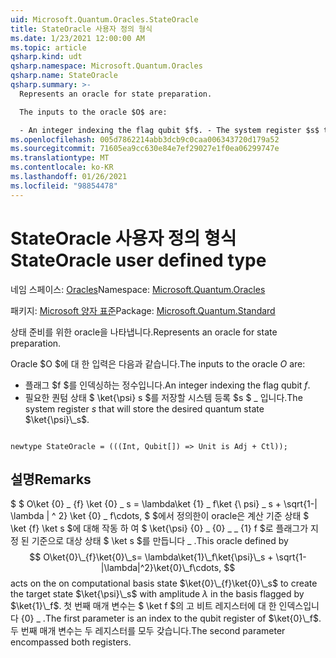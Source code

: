 ```yaml
---
uid: Microsoft.Quantum.Oracles.StateOracle
title: StateOracle 사용자 정의 형식
ms.date: 1/23/2021 12:00:00 AM
ms.topic: article
qsharp.kind: udt
qsharp.namespace: Microsoft.Quantum.Oracles
qsharp.name: StateOracle
qsharp.summary: >-
  Represents an oracle for state preparation.

  The inputs to the oracle $O$ are:

  - An integer indexing the flag qubit $f$. - The system register $s$ that will store the desired quantum state $\ket{\psi}\_s$.
ms.openlocfilehash: 005d7862214abb3dcb9c0caa006343720d179a52
ms.sourcegitcommit: 71605ea9cc630e84e7ef29027e1f0ea06299747e
ms.translationtype: MT
ms.contentlocale: ko-KR
ms.lasthandoff: 01/26/2021
ms.locfileid: "98854478"
---
```

# <a name="stateoracle-user-defined-type"></a><span data-ttu-id="76da5-102">StateOracle 사용자 정의 형식</span><span class="sxs-lookup"><span data-stu-id="76da5-102">StateOracle user defined type</span></span>

<span data-ttu-id="76da5-103">네임 스페이스: [Oracles](xref:Microsoft.Quantum.Oracles)</span><span class="sxs-lookup"><span data-stu-id="76da5-103">Namespace: [Microsoft.Quantum.Oracles](xref:Microsoft.Quantum.Oracles)</span></span>

<span data-ttu-id="76da5-104">패키지: [Microsoft 양자 표준](https://nuget.org/packages/Microsoft.Quantum.Standard)</span><span class="sxs-lookup"><span data-stu-id="76da5-104">Package: [Microsoft.Quantum.Standard](https://nuget.org/packages/Microsoft.Quantum.Standard)</span></span>


<span data-ttu-id="76da5-105">상태 준비를 위한 oracle을 나타냅니다.</span><span class="sxs-lookup"><span data-stu-id="76da5-105">Represents an oracle for state preparation.</span></span>

<span data-ttu-id="76da5-106">Oracle $O $에 대 한 입력은 다음과 같습니다.</span><span class="sxs-lookup"><span data-stu-id="76da5-106">The inputs to the oracle $O$ are:</span></span>

- <span data-ttu-id="76da5-107">플래그 $f $를 인덱싱하는 정수입니다.</span><span class="sxs-lookup"><span data-stu-id="76da5-107">An integer indexing the flag qubit $f$.</span></span>
- <span data-ttu-id="76da5-108">필요한 퀀텀 상태 $ \ket{\psi} s $를 저장할 시스템 등록 $s $ \_ 입니다.</span><span class="sxs-lookup"><span data-stu-id="76da5-108">The system register $s$ that will store the desired quantum state $\ket{\psi}\_s$.</span></span>

```qsharp

newtype StateOracle = (((Int, Qubit[]) => Unit is Adj + Ctl));
```



## <a name="remarks"></a><span data-ttu-id="76da5-109">설명</span><span class="sxs-lookup"><span data-stu-id="76da5-109">Remarks</span></span>

<span data-ttu-id="76da5-110">$ $ O\ket {0} \_ {f} \ket {0} \_ s = \lambda\ket {1} \_ f\ket {\ psi} \_ s + \sqrt{1-| \lambda | ^ 2} \ket {0} \_ f\cdots, $ $에서 정의한이 oracle은 계산 기준 상태 $ \ket {f} \ket s $에 대해 작동 하 여 $ \ket{\psi} {0} \_ {0} \_ \_ {1} f $로 플래그가 지정 된 기준으로 대상 상태 $ \ket s $를 만듭니다 \_ .</span><span class="sxs-lookup"><span data-stu-id="76da5-110">This oracle defined by $$ O\ket{0}\_{f}\ket{0}\_s= \lambda\ket{1}\_f\ket{\psi}\_s + \sqrt{1-|\lambda|^2}\ket{0}\_f\cdots, $$ acts on the on computational basis state $\ket{0}\_{f}\ket{0}\_s$ to create the target state $\ket{\psi}\_s$ with amplitude $\lambda$ in the basis flagged by $\ket{1}\_f$.</span></span>
<span data-ttu-id="76da5-111">첫 번째 매개 변수는 $ \ket f $의 고 비트 레지스터에 대 한 인덱스입니다 {0} \_ .</span><span class="sxs-lookup"><span data-stu-id="76da5-111">The first parameter is an index to the qubit register of $\ket{0}\_f$.</span></span> <span data-ttu-id="76da5-112">두 번째 매개 변수는 두 레지스터를 모두 갖습니다.</span><span class="sxs-lookup"><span data-stu-id="76da5-112">The second parameter encompassed both registers.</span></span>